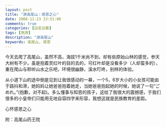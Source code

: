 ```yaml
---
layout: post
title: "游高尾山：感恩之心"
date: 2008-11-23 23:51:00
comments: true
categories: [边走边看]
tags: [旅游]
description: "游高尾山"
keywords: 高尾山, 感恩
---
```


今天去爬了高尾山，虽然不高，海拔1千米尚不到，却有些原始山林的感觉，参天大树有不少。虽是抱着赏红叶的目的去的，可红叶却是没看多少（人却蛮多的），重在爬山与聆听山水之乐吧，环境很幽静，溪水叮咚，别样的体验。 

从小道下山的途中倒是见到让我很感动的一幕，一个5，6岁大小的小女孩可能由于路抖和滑，她妈妈让她爸爸抱着她走，当她爸爸抱起她的时候，她说了一句“ごめれ。”(抱歉，对不起)。多么懂事与知恩的孩子，这给了我很大的震撼感，于我们很多的小皇帝们只能用无地自容四字来形容，我想这就是民族教育的差距。 

心怀感恩之心 

附：高尾山药王院
![]()

